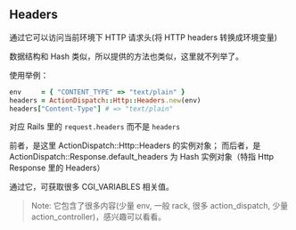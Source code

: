 ## Headers

通过它可以访问当前环境下 HTTP 请求头(将 HTTP headers 转换成环境变量)

数据结构和 Hash 类似，所以提供的方法也类似，这里就不列举了。

使用举例：

```ruby
env     = { "CONTENT_TYPE" => "text/plain" }
headers = ActionDispatch::Http::Headers.new(env)
headers["Content-Type"] # => "text/plain"
```

对应 Rails 里的 `request.headers` 而不是 `headers`

前者，是这里 ActionDispatch::Http::Headers 的实例对象；
而后者，是 ActionDispatch::Response.default_headers 为 Hash 实例对象（特指 Http Response 里的 Headers）

通过它，可获取很多 CGI_VARIABLES 相关值。

> Note: 它包含了很多内容(少量 env, 一般 rack, 很多 action_dispatch, 少量 action_controller)，感兴趣可以看看。

